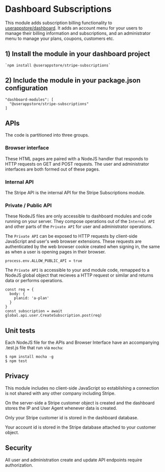 # Dashboard Subscriptions

This module adds subscription billing functionality to [userappstore/dashboard](https://github.com/userappstore/dashboard).  It adds an account menu for your users to manage their billing information and subscriptions, and an administrator menu to manage your plans, coupons, customers etc.


## 1) Install the module in your dashboard project

    `npm install @userappstore/stripe-subscriptions`

## 2) Include the module in your package.json configuration

    "dashboard-modules": [
      "@userappstore/stripe-subscriptions"
    ]

## APIs

The code is partitioned into three groups.

### Browser interface

These HTML pages are paired with a NodeJS handler that responds to HTTP requests on GET and POST requests.  The user and administrator interfaces are both formed out of these pages.

### Internal API

The Stripe API is the internal API for the Stripe Subscriptions module.

### Private / Public API

These NodeJS files are only accessible to dashboard modules and code running on your server.  They compose operations out of the `Internal API` and other parts of the `Private API` for user and administrator operations.  

The `Private API` can be exposed to HTTP requests by client-side JavaScript and user's web browser extensions.  These requests are authenticated by the web browser cookie created when signing in, the same as when a user is opening pages in their browser.

    process.env.ALLOW_PUBLIC_API = true

The `Private API` is accessible to your and module code, remapped to a NodeJS global object that recieves a HTTP request or similar and returns data or performs operations.

    const req = {
      body: { 
        planid: 'a-plan'
      }
    }
    const subscription = await global.api.user.CreateSubscription.post(req)

## Unit tests

Each NodeJS file for the APIs and Browser Interface have an accompanying .test.js file that run via `mocha`:

    $ npm install mocha -g
    $ npm test

## Privacy

This module includes no client-side JavaScript so establishing a connection is not shared with any other company including Stripe.

On the server-side a Stripe customer object is created and the dashboard  stores the IP and User Agent whenever data is created.

Only your Stripe customer id is stored in the dashboard database.

Your account id is stored in the Stripe database attached to your customer object.

## Security

All user and administration create and update API endpoints require authorization.
